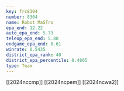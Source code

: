 ```yaml
---
key: frc8304
number: 8304
name: Robot MaSTrs
epa_end: 12.22
auto_epa_end: 5.73
teleop_epa_end: 5.88
endgame_epa_end: 0.61
winrate: 0.5435
district_epa_rank: 40
district_epa_percentile: 0.4805
type: Team
---
```

[[2024nccmp]]
[[2024ncpem]]
[[2024ncwa2]]
